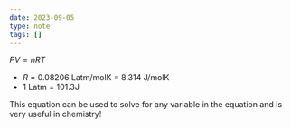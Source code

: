 ```yaml
---
date: 2023-09-05
type: note
tags: []
---
```

$PV = nRT$
- $R$ = 0.08206 Latm/molK = 8.314 J/molK
- 1 Latm = 101.3J

This equation can be used to solve for any variable in the equation and is very useful in chemistry!